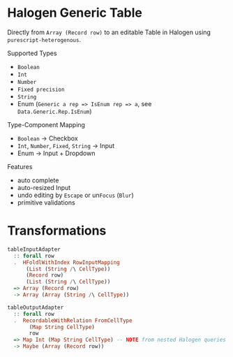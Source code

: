 # Halogen Generic Table

Directly from `Array (Record row)` to an editable Table in Halogen using `purescript-heterogenous`.

Supported Types
- `Boolean`
- `Int`
- `Number`
- `Fixed precision`
- `String`
- Enum (`Generic a rep => IsEnum rep => a`, see `Data.Generic.Rep.IsEnum`)

Type-Component Mapping
- `Boolean` -> Checkbox
- `Int`, `Number`, `Fixed`, `String` -> Input
- Enum -> Input + Dropdown

Features
- auto complete
- auto-resized Input
- undo editing by `Escape` or un`Focus` (`Blur`)
- primitive validations

# Transformations

```purescript
tableInputAdapter
  :: forall row
  .  HFoldlWithIndex RowInputMapping
      (List (String /\ CellType))
      (Record row)
      (List (String /\ CellType))
  => Array (Record row)
  -> Array (Array (String /\ CellType))

tableOutputAdapter
  :: forall row
  .  RecordableWithRelation FromCellType 
       (Map String CellType) 
       row
  => Map Int (Map String CellType) -- NOTE from nested Halogen queries
  -> Maybe (Array (Record row))
```
